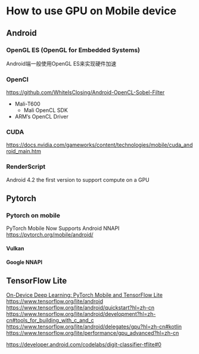 # How to use GPU on Mobile device

## Android

### OpenGL ES (OpenGL for Embedded Systems)

Android端一般使用OpenGL ES来实现硬件加速

### OpenCl

<https://github.com/WhiteIsClosing/Android-OpenCL-Sobel-Filter>

- Mali-T600
  - Mali OpenCL SDK
- ARM’s OpenCL Driver

### CUDA

<https://docs.nvidia.com/gameworks/content/technologies/mobile/cuda_android_main.htm>

### RenderScript

Android 4.2 the first version to support compute on a GPU

## Pytorch

### Pytorch on mobile

PyTorch Mobile Now Supports Android NNAPI
<https://pytorch.org/mobile/android/>

#### Vulkan

#### Google NNAPI

## TensorFlow Lite

[
On-Device Deep Learning: PyTorch Mobile and TensorFlow Lite](https://www.kdnuggets.com/2021/11/on-device-deep-learning-pytorch-mobile-tensorflow-lite.html)
<https://www.tensorflow.org/lite/android>
<https://www.tensorflow.org/lite/android/quickstart?hl=zh-cn>
<https://www.tensorflow.org/lite/android/development?hl=zh-cn#tools_for_building_with_c_and_c>
<https://www.tensorflow.org/lite/android/delegates/gpu?hl=zh-cn#kotlin>
<https://www.tensorflow.org/lite/performance/gpu_advanced?hl=zh-cn>

<https://developer.android.com/codelabs/digit-classifier-tflite#0>